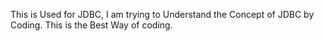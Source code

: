 This is Used for JDBC,
I am trying to Understand the Concept of JDBC by Coding.
This is the Best Way of coding.